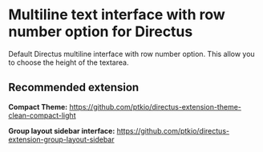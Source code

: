 # Multiline text interface with row number option for Directus
Default Directus multiline interface with row number option.
This allow you to choose the height of the textarea.

## Recommended extension
**Compact Theme:**
https://github.com/ptkio/directus-extension-theme-clean-compact-light

**Group layout sidebar interface:**
https://github.com/ptkio/directus-extension-group-layout-sidebar

